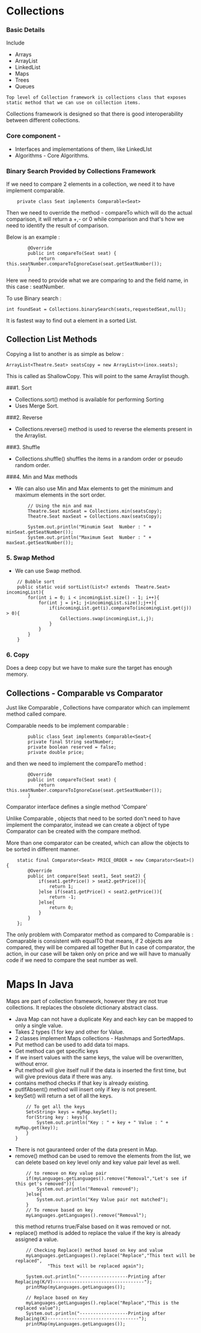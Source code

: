 # Collections

### Basic Details

 Include
 - Arrays
 - ArrayList
 - LinkedList
 - Maps
 - Trees
 - Queues

`Top level of Collection framework is collections class that exposes static method that we can use on collection items.`

Collections framework is designed so that there is good interoperability between different collections.

### Core component -
- Interfaces and implementations of them, like LinkedLIst
- Algorithms - Core Algorithms.

### Binary Search Provided by Collections Framework

If we need to compare 2 elements in a collection, we need it to have implement comparable.

```
    private class Seat implements Comparable<Seat>
```

Then we need to override the method - compareTo which will do the actual comparison, it will return a +,- or 0 while comparison and that's how we need to identify the result of comparison.

Below is an example :

```
        @Override
        public int compareTo(Seat seat) {
            return this.seatNumber.compareToIgnoreCase(seat.getSeatNumber());
        }
```

Here we need to provide what we are comparing to and the field name, in this case :  seatNumber.

To use Binary search :

```aidl
int foundSeat = Collections.binarySearch(seats,requestedSeat,null);
```

It is fastest way to find out a element in a sorted List.

## Collection List Methods

Copying a list to another is as simple as below :

```aidl
ArrayList<Theatre.Seat> seatsCopy = new ArrayList<>(inox.seats);
```
This is called as ShallowCopy.
This will point to the same Arraylist though.

###1. Sort
- Collections.sort() method is available for performing Sorting
- Uses Merge Sort.

###2. Reverse
- Collections.reverse() method is used to reverse the elements present in the Arraylist.

###3. Shuffle
- Collections.shuffle() shuffles the items in a random order or pseudo random order.

###4. Min and Max methods
- We can also use Min and Max elements to get the minimum and maximum elements in the sort order.

```aidl
        // Using the min and max
        Theatre.Seat minSeat = Collections.min(seatsCopy);
        Theatre.Seat maxSeat = Collections.max(seatsCopy);

        System.out.println("Minumim Seat  Number : " + minSeat.getSeatNumber());
        System.out.println("Maximum Seat  Number : " + maxSeat.getSeatNumber());
```

### 5. Swap Method
- We can use Swap method.

```
    // Bubble sort
    public static void sortList(List<? extends  Theatre.Seat> incomingList){
        for(int i = 0; i < incomingList.size() - 1; i++){
            for(int j = i+1; j<incomingList.size();j++){
                if(incomingList.get(i).compareTo(incomingList.get(j)) > 0){
                    Collections.swap(incomingList,i,j);
                }
            }
        }
    }
```

### 6. Copy
Does a deep copy but we have to make sure the target has enough memory.

## Collections - Comparable vs Comparator
Just like Comparable , Collections have comparator which can implememt method called compare.

Comparable needs to be implement comparable :

```aidl
        public class Seat implements Comparable<Seat>{
        private final String seatNumber;
        private boolean reserved = false;
        private double price;
```

and then we need to implement the compareTo method :

```aidl
        @Override
        public int compareTo(Seat seat) {
            return this.seatNumber.compareToIgnoreCase(seat.getSeatNumber());
        }
```

Comparator interface defines a single method 'Compare'

Unlike Comparable , objects that need to be sorted don't need to have implement the comparator,
instead we can create a object of type Comparator can be created with the compare method.

More than one comparator can be created, which can allow the objects to be sorted in different manner.


```aidl
    static final Comparator<Seat> PRICE_ORDER = new Comparator<Seat>() {
        @Override
        public int compare(Seat seat1, Seat seat2) {
            if(seat1.getPrice() > seat2.getPrice()){
                return 1;
            }else if(seat1.getPrice() < seat2.getPrice()){
                return -1;
            }else{
                return 0;
            }
        }
    };
```

The only problem with Comparator method as compared to Comparable is : Comaprable is consistent with equalTO
that means, if 2 objects are compared, they will be compared all together
But In case of comparator, the action, in our case will be taken only on price and we will have to manually code 
if we need to compare the seat number as well.

# Maps In Java

Maps are part of collection framework, however they are not true collections.
It replaces the obsolete dictionary abstract class.

- Java Map can not have a duplicate Key and each key can be mapped to only a single value.
- Takes 2 types (1 for key and other for Value.
- 2 classes implement Maps collections - Hashmaps and SortedMaps.
- Put method can be used to add data toi maps.
- Get method can get specific keys
- If we insert values with the same keys, the value will be overwritten, without error.
- Put method will give itself null if the data is inserted the first time, but will give previous data if there was any.
- contains method checks if that key is already existing.
- putIfAbsent() method will insert only if key is not present.
- keySet() will return a set of all the keys.
    ```aidl
        // To get all the keys
        Set<String> keys = myMap.keySet();
        for(String key : keys){
            System.out.println("Key : " + key + " Value : " + myMap.get(key));
        }
    }
    ```
- There is not gauranteed order of the data present in Map.
- remove() method can be used to remove the elements from the list, we can delete based on key level only and key value pair level as well.
    ```aidl
        // to remove on Key value pair
        if(myLanguages.getLanguages().remove("Removal","Let's see if this get's removed")){
            System.out.println("Removal removed");
        }else{
            System.out.println("Key Value pair not matched");
        }
        // To remove based on key
        myLanguages.getLanguages().remove("Removal");

    ```
    this method returns true/False based on it was removed or not.
- replace() method is added to replace the value if the key is already assigned a value.
    ```aidl
        // Checking Replace() method based on key and value
        myLanguages.getLanguages().replace("Replace","This text will be replaced",
                "This text will be replaced again");

        System.out.println("------------------Printing after Replacing(K/V)----------------------------------");
        printMap(myLanguages.getLanguages());

        // Replace based on Key
        myLanguages.getLanguages().replace("Replace","This is the replaced value");
        System.out.println("------------------Printing after Replacing(K)----------------------------------");
        printMap(myLanguages.getLanguages());
   ```








